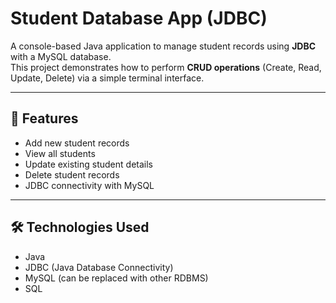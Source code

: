 # Student Database App (JDBC)

A console-based Java application to manage student records using **JDBC** with a MySQL database.  
This project demonstrates how to perform **CRUD operations** (Create, Read, Update, Delete) via a simple terminal interface.  

---

## 🚀 Features
- Add new student records  
- View all students  
- Update existing student details  
- Delete student records  
- JDBC connectivity with MySQL  

---

## 🛠️ Technologies Used
- Java 
- JDBC (Java Database Connectivity)
- MySQL (can be replaced with other RDBMS)
- SQL  
